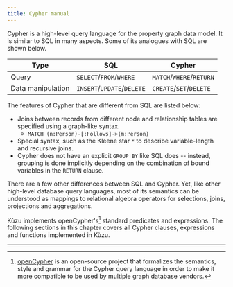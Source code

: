 ```yaml
---
title: Cypher manual
---
```


Cypher is a high-level query language for the property graph data model.
It is similar to SQL in many aspects. Some of its analogues with SQL are shown below.

| Type | SQL | Cypher
| ---| --- | ---
| Query | `SELECT`/`FROM`/`WHERE` | `MATCH`/`WHERE`/`RETURN`
| Data manipulation | `INSERT`/`UPDATE`/`DELETE` | `CREATE`/`SET`/`DELETE`

The features of Cypher that are different from SQL are listed below:
- Joins between records from different node and relationship tables are specified using a graph-like syntax.
  - `MATCH (n:Person)-[:Follows]->(m:Person)`
- Special syntax, such as the Kleene star `*` to describe variable-length and recursive joins.
- Cypher does not have an explicit `GROUP BY` like SQL does -- instead, grouping is done implicitly
depending on the combination of bound variables in the `RETURN` clause.

There are a few other differences between SQL and Cypher. Yet, like other high-level database
query languages, most of its semantics can be understood as mappings to relational algebra operators
for selections, joins, projections and aggregations.

Kùzu implements openCypher's[^1] standard predicates and expressions. The following sections in this
chapter covers all Cypher clauses, expressions and functions implemented in Kùzu.

---

[^1]: [openCypher](https://opencypher.org/resources/) is an open-source project that formalizes the
semantics, style and grammar for the Cypher query language in order to make it more compatible to be
used by multiple graph database vendors.
